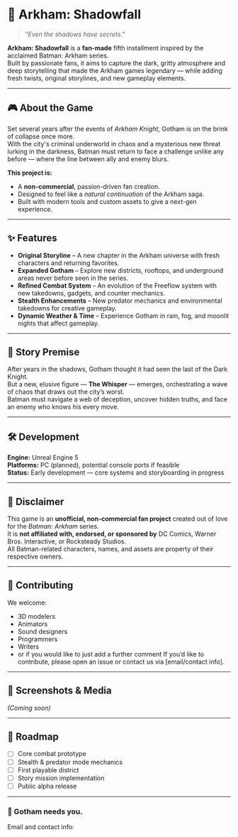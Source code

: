 # 🦇 Arkham: Shadowfall

> *"Even the shadows have secrets."*

**Arkham: Shadowfall** is a **fan-made** fifth installment inspired by the acclaimed Batman: Arkham series.  
Built by passionate fans, it aims to capture the dark, gritty atmosphere and deep storytelling that made the Arkham games legendary — while adding fresh twists, original storylines, and new gameplay elements.

---

## 🎮 About the Game

Set several years after the events of *Arkham Knight*, Gotham is on the brink of collapse once more.  
With the city's criminal underworld in chaos and a mysterious new threat lurking in the darkness, Batman must return to face a challenge unlike any before — where the line between ally and enemy blurs.

**This project is:**
- A **non-commercial**, passion-driven fan creation.
- Designed to feel like a *natural continuation* of the Arkham saga.
- Built with modern tools and custom assets to give a next-gen experience.

---

## ✨ Features

- **Original Storyline** – A new chapter in the Arkham universe with fresh characters and returning favorites.
- **Expanded Gotham** – Explore new districts, rooftops, and underground areas never before seen in the series.
- **Refined Combat System** – An evolution of the Freeflow system with new takedowns, gadgets, and counter mechanics.
- **Stealth Enhancements** – New predator mechanics and environmental takedowns for creative gameplay.
- **Dynamic Weather & Time** – Experience Gotham in rain, fog, and moonlit nights that affect gameplay.

---

## 📜 Story Premise

After years in the shadows, Gotham thought it had seen the last of the Dark Knight.  
But a new, elusive figure — **The Whisper** — emerges, orchestrating a wave of chaos that draws out the city’s worst.  
Batman must navigate a web of deception, uncover hidden truths, and face an enemy who knows his every move.

---

## 🛠 Development

**Engine:** Unreal Engine 5  
**Platforms:** PC (planned), potential console ports if feasible  
**Status:** Early development — core systems and storyboarding in progress

---

## 📌 Disclaimer

This game is an **unofficial, non-commercial fan project** created out of love for the *Batman: Arkham* series.  
It is **not affiliated with, endorsed, or sponsored by** DC Comics, Warner Bros. Interactive, or Rocksteady Studios.  
All Batman-related characters, names, and assets are property of their respective owners.

---

## 🤝 Contributing

We welcome:
- 3D modelers
- Animators
- Sound designers
- Programmers
- Writers
- or if you would like to just add a further comment
If you’d like to contribute, please open an issue or contact us via [email/contact info].

---

## 📸 Screenshots & Media
*(Coming soon)*

---

## 🚀 Roadmap

- [ ] Core combat prototype  
- [ ] Stealth & predator mode mechanics  
- [ ] First playable district  
- [ ] Story mission implementation  
- [ ] Public alpha release  

---

### 🦇 Gotham needs you.


Email and contact info:
